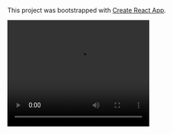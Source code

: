This project was bootstrapped with [Create React App](https://github.com/facebook/create-react-app).

<video width="320" height="240" controls>
  <source src="images/dice.mp4" type="video/mp4">
</video>
